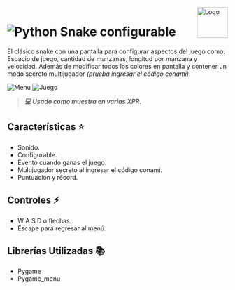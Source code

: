<a>
    <img src="https://github.com/DanielCarrenoMar/Snake-XPR_UCAB/assets/144462396/d30c8055-4d82-4a05-b0f3-5f74c85ffb7f" alt="Logo" title="Logo" align="right" height="70" />
</a>

# ![Python](https://img.shields.io/badge/Python-14354C?style=for-the-badge&logo=python&logoColor=white) Snake configurable
El clásico snake con una pantalla para configurar aspectos del juego como: Espacio de juego, cantidad de manzanas, longitud por manzana y velocidad. Además de modificar todos los colores en pantalla
y contener un modo secreto multijugador *(prueba ingresar el código conami)*.

![Menu](https://github.com/DanielCarrenoMar/Snake-XPR_UCAB/assets/144462396/77e014b9-e0da-4ff7-9f2b-fa92bc88c42c)
![Juego](https://github.com/DanielCarrenoMar/Snake-XPR_UCAB/assets/144462396/01a843a8-897f-49f0-986b-fb5c3bc117c8)

>***💻 Usado como muestra en varias XPR.***
## Características ⭐
- Sonido.
- Configurable.
- Evento cuando ganas el juego.
- Multijugador secreto al ingresar el código conami.
- Puntuación y récord.
## Controles ⚡
- W A S D o flechas.
- Escape para regresar al menú.
## Librerías Utilizadas 📚
- Pygame
- Pygame_menu
